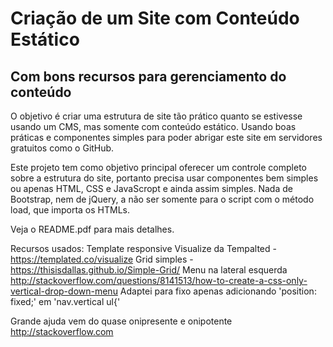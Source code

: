 # Criação de um Site com Conteúdo Estático
## Com bons recursos para gerenciamento do conteúdo

O objetivo é criar uma estrutura de site tão prático quanto se estivesse usando um CMS, mas somente com conteúdo estático. 
Usando boas práticas e componentes simples para poder abrigar este site em servidores gratuitos como o GitHub.

Este projeto tem como objetivo principal oferecer um controle completo sobre a estrutura do site, portanto precisa usar componentes bem simples ou apenas HTML, CSS e JavaScropt e ainda assim simples. Nada de Bootstrap, nem de jQuery, a não ser somente para o script com o método load, que importa os HTMLs.

Veja o README.pdf para mais detalhes.

Recursos usados:
Template responsive Visualize da Tempalted - https://templated.co/visualize
Grid simples - https://thisisdallas.github.io/Simple-Grid/
Menu na lateral esquerda 
http://stackoverflow.com/questions/8141513/how-to-create-a-css-only-vertical-drop-down-menu
Adaptei para fixo apenas adicionando 'position: fixed;' em 'nav.vertical ul{'



Grande ajuda vem do quase onipresente e onipotente http://stackoverflow.com

